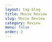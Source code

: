 ```yaml
---
layout: tag-blog
title: Movie Review
slug: Movie Review
category: Review
menu: false
order: 3
---
```

